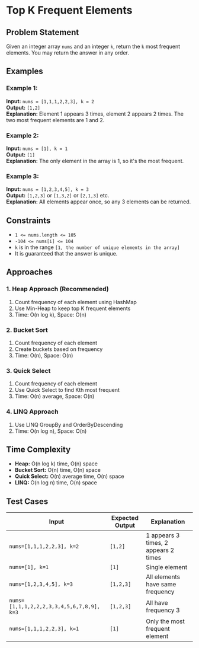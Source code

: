 # Top K Frequent Elements

## Problem Statement

Given an integer array `nums` and an integer `k`, return the `k` most frequent elements. You may return the answer in any order.

## Examples

### Example 1:
**Input:** `nums = [1,1,1,2,2,3], k = 2`  
**Output:** `[1,2]`  
**Explanation:** Element 1 appears 3 times, element 2 appears 2 times. The two most frequent elements are 1 and 2.

### Example 2:
**Input:** `nums = [1], k = 1`  
**Output:** `[1]`  
**Explanation:** The only element in the array is 1, so it's the most frequent.

### Example 3:
**Input:** `nums = [1,2,3,4,5], k = 3`  
**Output:** `[1,2,3]` or `[1,3,2]` or `[2,1,3]` etc.  
**Explanation:** All elements appear once, so any 3 elements can be returned.

## Constraints
- `1 <= nums.length <= 105`
- `-104 <= nums[i] <= 104`
- `k` is in the range `[1, the number of unique elements in the array]`
- It is guaranteed that the answer is unique.

## Approaches

### 1. Heap Approach (Recommended)
1. Count frequency of each element using HashMap
2. Use Min-Heap to keep top K frequent elements
3. Time: O(n log k), Space: O(n)

### 2. Bucket Sort
1. Count frequency of each element
2. Create buckets based on frequency
3. Time: O(n), Space: O(n)

### 3. Quick Select
1. Count frequency of each element
2. Use Quick Select to find Kth most frequent
3. Time: O(n) average, Space: O(n)

### 4. LINQ Approach
1. Use LINQ GroupBy and OrderByDescending
2. Time: O(n log n), Space: O(n)

## Time Complexity
- **Heap:** O(n log k) time, O(n) space
- **Bucket Sort:** O(n) time, O(n) space
- **Quick Select:** O(n) average time, O(n) space
- **LINQ:** O(n log n) time, O(n) space

## Test Cases

| Input | Expected Output | Explanation |
|-------|----------------|-------------|
| `nums=[1,1,1,2,2,3], k=2` | `[1,2]` | 1 appears 3 times, 2 appears 2 times |
| `nums=[1], k=1` | `[1]` | Single element |
| `nums=[1,2,3,4,5], k=3` | `[1,2,3]` | All elements have same frequency |
| `nums=[1,1,1,2,2,2,3,3,4,5,6,7,8,9], k=3` | `[1,2,3]` | All have frequency 3 |
| `nums=[1,1,1,2,2,3], k=1` | `[1]` | Only the most frequent element | 